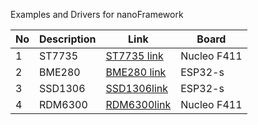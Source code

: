 Examples and Drivers for nanoFramework


No | Description | Link  | Board
------------ | ------------- | ------------- | -------------
1 | ST7735  |[ST7735 link](https://github.com/valoni/netmf-interpreter4x/tree/master/nanoFrameworks%20Drivers%20and%20Examples/ST7735)|Nucleo F411
2 | BME280  |[BME280 link](https://github.com/valoni/netmf-interpreter4x/tree/master/nanoFrameworks%20Drivers%20and%20Examples/BME280)|ESP32-s
3 | SSD1306 |[SSD1306link](https://github.com/valoni/netmf-interpreter4x/tree/master/nanoFrameworks%20Drivers%20and%20Examples/SSD1306)|ESP32-s
4 | RDM6300 |[RDM6300link](https://github.com/valoni/netmf-interpreter4x/tree/master/nanoFrameworks%20Drivers%20and%20Examples/RDM6300)|Nucleo F411
